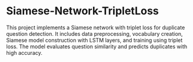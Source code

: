 # Siamese-Network-TripletLoss
This project implements a Siamese network with triplet loss for duplicate question detection. It includes data preprocessing, vocabulary creation, Siamese model construction with LSTM layers, and training using triplet loss. The model evaluates question similarity and predicts duplicates with high accuracy.
